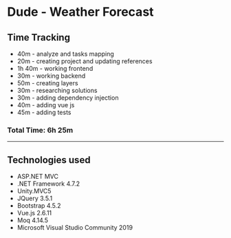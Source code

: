 # Dude - Weather Forecast

## Time Tracking

- 40m - analyze and tasks mapping
- 20m - creating project and updating references
- 1h 40m - working frontend
- 30m - working backend
- 50m - creating layers
- 30m - researching solutions
- 30m - adding dependency injection
- 40m - adding vue js
- 45m - adding tests

### Total Time: 6h 25m 

----

## Technologies used

- ASP.NET MVC 
- .NET Framework 4.7.2
- Unity.MVC5
- JQuery 3.5.1
- Bootstrap 4.5.2
- Vue.js 2.6.11
- Moq 4.14.5
- Microsoft Visual Studio Community 2019
